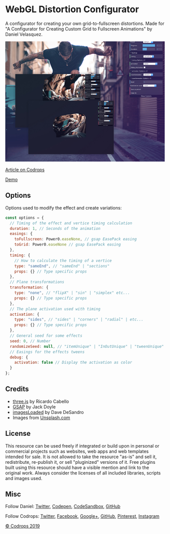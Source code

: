 # WebGL Distortion Configurator

A configurator for creating your own grid-to-fullscreen distortions. Made for "A Configurator for Creating Custom Grid to Fullscreen Animations" by Daniel Velasquez.

![Grid to Fullscreen Configurator](./configurator_featured.jpg)

[Article on Codrops](https://tympanus.net/codrops/?p=40753)

[Demo](https://tympanus.net/Development/WebGLDistortionConfigurator/?default=true)

## Options

Options used to modify the effect and create variations:

```javascript
const options = {
  // Timing of the effect and vertice timing calculation
  duration: 1, // Seconds of the animation
  easings: {
    toFullscreen: Power0.easeNone, // gsap EasePack easing
    toGrid: Power0.easeNone // gsap EasePack easing
  },
  timing: {
    // How to calculate the timing of a vertice
    type: "sameEnd", // "sameEnd" | "sections"
    props: {} // Type specific props
  },
  // Plane transformations
  transformation: {
    type: "none", // "flipX" | "sin" | "simplex" etc...
    props: {} // Type specific props
  },
  // The plane activation used with timing
  activation: {
    type: "sides", // "sides" | "corners" | "radial" | etc...
    props: {} // Type specific props
  },
  // General seed for some effects
  seed: 0, // Number
  randomizeSeed: null, // "itemUnique" | "InOutUnique" | "tweenUnique"
  // Easings for the effects tweens
  debug: {
    activation: false // Display the activation as color
  }
};
```

## Credits

- [three.js](https://threejs.org/) by Ricardo Cabello
- [GSAP](https://greensock.com/) by Jack Doyle
- [imagesLoaded](https://imagesloaded.desandro.com/) by Dave DeSandro
- Images from [Unsplash.com](https://unsplash.com/)

## License

This resource can be used freely if integrated or build upon in personal or commercial projects such as websites, web apps and web templates intended for sale. It is not allowed to take the resource "as-is" and sell it, redistribute, re-publish it, or sell "pluginized" versions of it. Free plugins built using this resource should have a visible mention and link to the original work. Always consider the licenses of all included libraries, scripts and images used.

## Misc

Follow Daniel: [Twitter](https://twitter.com/Anemolito), [Codepen](https://codepen.io/Anemolo/), [CodeSandbox](https://codesandbox.io/u/Anemolo), [GitHub](https://github.com/Anemolo)

Follow Codrops: [Twitter](http://www.twitter.com/codrops), [Facebook](http://www.facebook.com/codrops), [Google+](https://plus.google.com/101095823814290637419), [GitHub](https://github.com/codrops), [Pinterest](http://www.pinterest.com/codrops/), [Instagram](https://www.instagram.com/codropsss/)

[© Codrops 2019](http://www.codrops.com)
